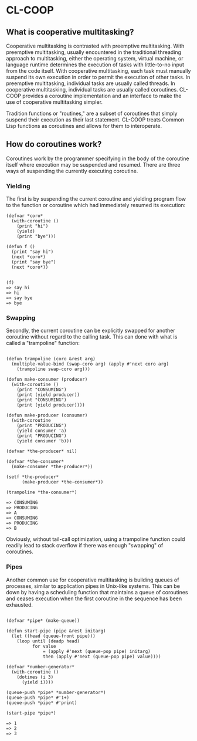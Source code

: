 
# CL-COOP

## What is cooperative multitasking?

Cooperative multitasking is contrasted with preemptive multitasking.  With preemptive multitasking, usually encountered in the traditional threading approach to multitasking, either the operating system, virtual machine, or language runtime determines the execution of tasks with little-to-no input from the code itself.  With cooperative multitasking, each task must manually suspend its own execution in order to permit the execution of other tasks.  In preemptive multitasking, individual tasks are usually called threads.  In cooperative multitasking, individual tasks are usually called coroutines.  CL-COOP provides a coroutine implementation and an interface to make the use of cooperative multitasking simpler.

Tradition functions or "routines," are a subset of coroutines that simply suspend their execution as their last statement.  CL-COOP treats Common Lisp functions as coroutines and allows for them to interoperate.

## How do coroutines work?

Coroutines work by the programmer specifying in the body of the coroutine itself where execution may be suspended and resumed. There are three ways of suspending the currently executing coroutine.  

### Yielding

The first is by suspending the current coroutine and yielding program flow to the function or coroutine which had immediately resumed its execution:

````common-lisp
(defvar *coro*
  (with-coroutine ()
    (print "hi")
    (yield)
    (print "bye")))

(defun f ()
  (print "say hi")
  (next *coro*)
  (print "say bye")
  (next *coro*))


(f)
=> say hi
=> hi
=> say bye
=> bye
````

### Swapping

Secondly, the current coroutine can be explicitly swapped for another coroutine without regard to the calling task.  This can done with what is called a "trampoline" function:

````common-lisp

(defun trampoline (coro &rest arg)
  (multiple-value-bind (swap-coro arg) (apply #'next coro arg)
    (trampoline swap-coro arg)))

(defun make-consumer (producer)
  (with-coroutine ()
    (print "CONSUMING")
    (print (yield producer))
    (print "CONSUMING")	
    (print (yield producer))))

(defun make-producer (consumer)
  (with-coroutine
    (print "PRODUCING")
    (yield consumer 'a)
    (print "PRODUCING")	
    (yield consumer 'b)))

(defvar *the-producer* nil)

(defvar *the-consumer* 
  (make-consumer *the-producer*))

(setf *the-producer* 
      (make-producer *the-consumer*))

(trampoline *the-consumer*)

=> CONSUMING
=> PRODUCING
=> A
=> CONSUMING
=> PRODUCING
=> B

````

Obviously, without tail-call optimization, using a trampoline function could readily lead to stack overflow if there was enough "swapping" of coroutines.

### Pipes

Another common use for cooperative multitasking is building queues of processes, similar to application pipes in Unix-like systems.  This can be down by having a scheduling function that maintains a queue of coroutines and ceases execution when the first coroutine in the sequence has been exhausted.

````common-lisp

(defvar *pipe* (make-queue))

(defun start-pipe (pipe &rest initarg)
  (let ((head (queue-front pipe)))
    (loop until (deadp head)
          for value 
              = (apply #'next (queue-pop pipe) initarg)
              then (apply #'next (queue-pop pipe) value))))

(defvar *number-generator*
  (with-coroutine ()
    (dotimes (i 3)
      (yield i))))

(queue-push *pipe* *number-generator*)
(queue-push *pipe* #'1+)
(queue-push *pipe* #'print)

(start-pipe *pipe*)

=> 1
=> 2
=> 3
````